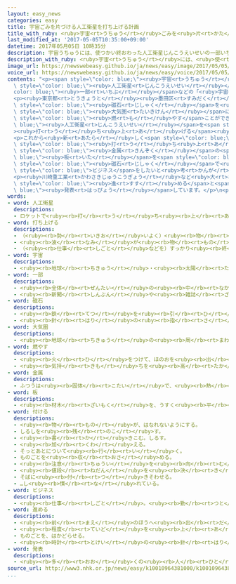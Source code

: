 ```yaml
---
layout: easy_news
categories: easy
title: 宇宙ごみを片づける人工衛星を打ち上げる計画
title_with_ruby: <ruby>宇宙<rt>うちゅう</rt></ruby>ごみを<ruby>片<rt>かた</rt></ruby>づける<ruby>人工衛星<rt>じんこうえいせい</rt></ruby>を<ruby>打<rt>う</rt></ruby>ち<ruby>上<rt>あ</rt></ruby>げる<ruby>計画<rt>けいかく</rt></ruby>
last_modified_at: '2017-05-05T10:35:00+09:00'
datetime: 2017年05月05日 10時35分
description: 宇宙うちゅうには、使つかい終おわった人工衛星じんこうえいせいの一部いちぶなどの「宇宙うちゅうごみ」がたくさん残のこっていて問題もんだいになっています。
description_with_ruby: <ruby>宇宙<rt>うちゅう</rt></ruby>には、<ruby>使<rt>つか</rt></ruby>い<ruby>終<rt>お</rt></ruby>わった<ruby>人工衛星<rt>じんこうえいせい</rt></ruby>の<ruby>一部<rt>いちぶ</rt></ruby>などの「<ruby>宇宙<rt>うちゅう</rt></ruby>ごみ」がたくさん<ruby>残<rt>のこ</rt></ruby>っていて<ruby>問題<rt>もんだい</rt></ruby>になっています。
image_url: https://newswebeasy.github.io/ja/news/easy/image/2017/05/05/k10010964381000.jpg
voice_url: https://newswebeasy.github.io/ja/news/easy/voice/2017/05/05/k10010964381000.mp3
contents: "<p><span style=\"color: blue;\"><ruby>宇宙<rt>うちゅう</rt></ruby></span>には、<ruby>使<rt>つか</rt></ruby>い<ruby>終<rt>お</rt></ruby>わった<span\
  \ style=\"color: blue;\"><ruby>人工衛星<rt>じんこうえいせい</rt></ruby></span>の<span style=\"\
  color: blue;\"><ruby>一部<rt>いちぶ</rt></ruby></span>などの「<ruby>宇宙<rt>うちゅう</rt></ruby>ごみ」がたくさん<ruby>残<rt>のこ</rt></ruby>っていて<ruby>問題<rt>もんだい</rt></ruby>になっています。</p>\n\
  <p><ruby>東京都<rt>とうきょうと</rt></ruby><ruby>墨田区<rt>すみだく</rt></ruby>にある「アストロスケール」という<ruby>新<rt>あたら</rt></ruby>しい<ruby>会社<rt>かいしゃ</rt></ruby>は、<ruby>宇宙<rt>うちゅう</rt></ruby>ごみを<ruby>片<rt>かた</rt></ruby>づけるための<ruby>研究<rt>けんきゅう</rt></ruby>をしています。２０１９<ruby>年<rt>ねん</rt></ruby>には、<span\
  \ style=\"color: blue;\"><ruby>磁石<rt>じしゃく</rt></ruby></span>を<ruby>使<rt>つか</rt></ruby>って<ruby>宇宙<rt>うちゅう</rt></ruby>ごみを<ruby>集<rt>あつ</rt></ruby>めて、<span\
  \ style=\"color: blue;\"><ruby>大気圏<rt>たいきけん</rt></ruby></span>に<ruby>入<rt>はい</rt></ruby>ったときに<span\
  \ style=\"color: blue;\"><ruby>燃<rt>も</rt></ruby>やす</span>ことができる<span style=\"color:\
  \ blue;\"><ruby>人工衛星<rt>じんこうえいせい</rt></ruby></span>を<span style=\"color: blue;\"\
  ><ruby>打<rt>う</rt></ruby>ち<ruby>上<rt>あ</rt></ruby>げる</span><ruby>計画<rt>けいかく</rt></ruby>です。</p>\n\
  <p>これから<ruby>新<rt>あたら</rt></ruby>しく<span style=\"color: blue;\"><ruby>人工衛星<rt>じんこうえいせい</rt></ruby></span>を<span\
  \ style=\"color: blue;\"><ruby>打<rt>う</rt></ruby>ち<ruby>上<rt>あ</rt></ruby>げる</span>ときには、<span\
  \ style=\"color: blue;\"><ruby>金属<rt>きんぞく</rt></ruby></span>の<span style=\"color:\
  \ blue;\"><ruby>板<rt>いた</rt></ruby></span>を<span style=\"color: blue;\"><ruby>付<rt>つ</rt></ruby>け</span>てもらうことにします。そして、<span\
  \ style=\"color: blue;\"><ruby>磁石<rt>じしゃく</rt></ruby></span>で<ruby>簡単<rt>かんたん</rt></ruby>に<ruby>宇宙<rt>うちゅう</rt></ruby>ごみを<ruby>集<rt>あつ</rt></ruby>める<span\
  \ style=\"color: blue;\">ビジネス</span>をしたいと<ruby>考<rt>かんが</rt></ruby>えています。</p>\n\
  <p><ruby>川崎重工業<rt>かわさきじゅうこうぎょう</rt></ruby>など<ruby>大<rt>おお</rt></ruby>きい<ruby>会社<rt>かいしゃ</rt></ruby>も、<ruby>宇宙<rt>うちゅう</rt></ruby>ごみを<ruby>片<rt>かた</rt></ruby>づける<ruby>研究<rt>けんきゅう</rt></ruby>を<span\
  \ style=\"color: blue;\"><ruby>進<rt>すす</rt></ruby>める</span>と<span style=\"color:\
  \ blue;\"><ruby>発表<rt>はっぴょう</rt></ruby></span>しています。</p>\n<p></p>\n<p></p>"
words:
- word: 人工衛星
  descriptions:
  - ロケットで<ruby><rb>打</rb><rt>う</rt></ruby>ち<ruby><rb>上</rb><rt>あ</rt></ruby>げ、<ruby><rb>地球</rb><rt>ちきゅう</rt></ruby>の<ruby><rb>周</rb><rt>まわ</rt></ruby>りを<ruby><rb>回</rb><rt>まわ</rt></ruby>るようにした、<ruby><rb>人間</rb><rt>にんげん</rt></ruby>の<ruby><rb>作</rb><rt>つく</rt></ruby>った<ruby><rb>衛星</rb><rt>えいせい</rt></ruby>。<ruby><rb>宇宙</rb><rt>うちゅう</rt></ruby>のようすや<ruby><rb>気象</rb><rt>きしょう</rt></ruby>などを<ruby><rb>調</rb><rt>しら</rt></ruby>べたり、<ruby><rb>通信</rb><rt>つうしん</rt></ruby>や<ruby><rb>放送</rb><rt>ほうそう</rt></ruby>などの<ruby><rb>電波</rb><rt>でんぱ</rt></ruby>の<ruby><rb>中継</rb><rt>ちゅうけい</rt></ruby>に<ruby><rb>役立</rb><rt>やくだ</rt></ruby>てたりする。
- word: 打ち上げる
  descriptions:
  - （<ruby><rb>勢</rb><rt>いきお</rt></ruby>いよく）<ruby><rb>物</rb><rt>もの</rt></ruby>を<ruby><rb>空中</rb><rt>くうちゅう</rt></ruby>に<ruby><rb>上</rb><rt>あ</rt></ruby>げる。
  - <ruby><rb>波</rb><rt>なみ</rt></ruby>が<ruby><rb>物</rb><rt>もの</rt></ruby>を<ruby><rb>陸</rb><rt>りく</rt></ruby>に<ruby><rb>運</rb><rt>はこ</rt></ruby>び<ruby><rb>上</rb><rt>あ</rt></ruby>げる。
  - （<ruby><rb>仕事</rb><rt>しごと</rt></ruby>などを）すっかり<ruby><rb>終</rb><rt>お</rt></ruby>える。
- word: 宇宙
  descriptions:
  - <ruby><rb>地球</rb><rt>ちきゅう</rt></ruby>・<ruby><rb>太陽</rb><rt>たいよう</rt></ruby>・<ruby><rb>星</rb><rt>ほし</rt></ruby>などのある、<ruby><rb>果</rb><rt>は</rt></ruby>てしなく<ruby><rb>広</rb><rt>ひろ</rt></ruby>い<ruby><rb>空間</rb><rt>くうかん</rt></ruby>のこと。<ruby><rb>地球</rb><rt>ちきゅう</rt></ruby>は<ruby><rb>太陽</rb><rt>たいよう</rt></ruby>を<ruby><rb>中心</rb><rt>ちゅうしん</rt></ruby>にして<ruby><rb>銀河系宇宙</rb><rt>ぎんがけいうちゅう</rt></ruby>にあり、この<ruby><rb>銀河系宇宙</rb><rt>ぎんがけいうちゅう</rt></ruby>のようなものがたくさん<ruby><rb>集</rb><rt>あつ</rt></ruby>まって<ruby><rb>宇宙</rb><rt>うちゅう</rt></ruby>を<ruby><rb>作</rb><rt>つく</rt></ruby>っている。
- word: 一部
  descriptions:
  - <ruby><rb>全体</rb><rt>ぜんたい</rt></ruby>の<ruby><rb>中</rb><rt>なか</rt></ruby>の、ある<ruby><rb>部分</rb><rt>ぶぶん</rt></ruby>。
  - <ruby><rb>新聞</rb><rt>しんぶん</rt></ruby>や<ruby><rb>雑誌</rb><rt>ざっし</rt></ruby>などを<ruby><rb>数</rb><rt>かぞ</rt></ruby>えるときの、<ruby><rb>一</rb><rt>ひと</rt></ruby>つ。
- word: 磁石
  descriptions:
  - <ruby><rb>鉄</rb><rt>てつ</rt></ruby>を<ruby><rb>引</rb><rt>ひ</rt></ruby>きつける<ruby><rb>性質</rb><rt>せいしつ</rt></ruby>を<ruby><rb>持</rb><rt>も</rt></ruby>つ<ruby><rb>物</rb><rt>もの</rt></ruby>。マグネット。
  - <ruby><rb>針</rb><rt>はり</rt></ruby>の<ruby><rb>指</rb><rt>さ</rt></ruby>す<ruby><rb>向</rb><rt>む</rt></ruby>きから<ruby><rb>南北</rb><rt>なんぼく</rt></ruby>の<ruby><rb>方角</rb><rt>ほうがく</rt></ruby>を<ruby><rb>知</rb><rt>し</rt></ruby>る<ruby><rb>道具</rb><rt>どうぐ</rt></ruby>。コンパス。
- word: 大気圏
  descriptions:
  - <ruby><rb>地球</rb><rt>ちきゅう</rt></ruby>の<ruby><rb>周</rb><rt>まわ</rt></ruby>りの、<ruby><rb>大気</rb><rt>たいき</rt></ruby>の<ruby><rb>広</rb><rt>ひろ</rt></ruby>がり。
- word: 燃やす
  descriptions:
  - <ruby><rb>火</rb><rt>ひ</rt></ruby>をつけて、ほのおを<ruby><rb>出</rb><rt>だ</rt></ruby>させる。<ruby><rb>燃</rb><rt>も</rt></ruby>す。
  - <ruby><rb>気持</rb><rt>きも</rt></ruby>ちを<ruby><rb>高</rb><rt>たか</rt></ruby>ぶらせる。
- word: 金属
  descriptions:
  - ふつうは<ruby><rb>固体</rb><rt>こたい</rt></ruby>で、<ruby><rb>熱</rb><rt>ねつ</rt></ruby>や<ruby><rb>電気</rb><rt>でんき</rt></ruby>をよく<ruby><rb>伝</rb><rt>つた</rt></ruby>えるもの。<ruby><rb>鉄</rb><rt>てつ</rt></ruby>・<ruby><rb>銅</rb><rt>どう</rt></ruby>・<ruby><rb>金</rb><rt>きん</rt></ruby>・<ruby><rb>銀</rb><rt>ぎん</rt></ruby>・アルミニウムなど。
- word: 板
  descriptions:
  - <ruby><rb>材木</rb><rt>ざいもく</rt></ruby>を、うすく<ruby><rb>平</rb><rt>たい</rt></ruby>らに<ruby><rb>切</rb><rt>き</rt></ruby>ったもの。また、そのような<ruby><rb>形</rb><rt>かたち</rt></ruby>のもの。
- word: 付ける
  descriptions:
  - <ruby><rb>物</rb><rt>もの</rt></ruby>が、はなれないようにする。
  - しるしを<ruby><rb>残</rb><rt>のこ</rt></ruby>す。
  - <ruby><rb>書</rb><rt>か</rt></ruby>きこむ。しるす。
  - <ruby><rb>加</rb><rt>くわ</rt></ruby>える。
  - そっとあとについて<ruby><rb>行</rb><rt>い</rt></ruby>く。
  - ものごとを<ruby><rb>収</rb><rt>おさ</rt></ruby>める。
  - <ruby><rb>注意</rb><rt>ちゅうい</rt></ruby>を<ruby><rb>向</rb><rt>む</rt></ruby>ける。
  - <ruby><rb>値段</rb><rt>ねだん</rt></ruby>を<ruby><rb>決</rb><rt>き</rt></ruby>める。
  - そばに<ruby><rb>付</rb><rt>つ</rt></ruby>きそわせる。
  - …し<ruby><rb>慣</rb><rt>な</rt></ruby>れている。
- word: ビジネス
  descriptions:
  - <ruby><rb>仕事</rb><rt>しごと</rt></ruby>。<ruby><rb>勤</rb><rt>つと</rt></ruby>め。<ruby><rb>商売</rb><rt>しょうばい</rt></ruby>。
- word: 進める
  descriptions:
  - <ruby><rb>前</rb><rt>まえ</rt></ruby>のほうへ<ruby><rb>出</rb><rt>だ</rt></ruby>す。
  - <ruby><rb>程度</rb><rt>ていど</rt></ruby>を<ruby><rb>上</rb><rt>あ</rt></ruby>げる。
  - ものごとを、はかどらせる。
  - <ruby><rb>時計</rb><rt>とけい</rt></ruby>の<ruby><rb>針</rb><rt>はり</rt></ruby>を<ruby><rb>早</rb><rt>はや</rt></ruby>める。
- word: 発表
  descriptions:
  - <ruby><rb>多</rb><rt>おお</rt></ruby>くの<ruby><rb>人</rb><rt>ひと</rt></ruby>に<ruby><rb>広</rb><rt>ひろ</rt></ruby>く<ruby><rb>知</rb><rt>し</rt></ruby>らせること。
source_url: http://www3.nhk.or.jp/news/easy/k10010964381000/k10010964381000.html
...
```

